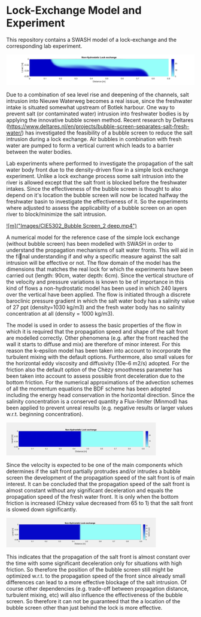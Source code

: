 # Lock-Exchange Model and Experiment

This repository contains a SWASH model of a lock-exchange and the corresponding lab experiment.

<img src="Images/lock000_C65_SF_t6.png" width="1000">

Due to a combination of sea level rise and deepening of the channels, salt intrusion into Nieuwe Waterweg becomes a real issue, since the freshwater intake is situated somewhat upstream of Botlek harbour. One way to prevent salt (or contaminated water) intrusion into freshwater bodies is by applying the innovative bubble screen method. Recent research by Deltares (https://www.deltares.nl/en/projects/bubble-screen-separates-salt-fresh-water/) has investigated the feasibility of a bubble screen to reduce the salt intrusion during a lock exchange. Air bubbles in combination with fresh water are pumped to form a vertical current which leads to a barrier between the water bodies.

Lab experiments where performed to investigate the propagation of the salt water body front due to the density-driven flow in a simple lock exchange experiment. Unlike a lock exchange process some salt intrusion into the river is allowed except that the salt front is blocked before the freshwater intakes. Since the effectiveness of the bubble screen is thought to also depend on it's location the bubble screen will now be located halfway the freshwater basin to investigate the effectiveness of it. So the experiments where adjusted to assess the applicability of a bubble screen on an open river to block/minimize the salt intrusion.

[![m]("Images/CIE5302_Bubble Screen_2 deep.mp4")](m)


A numerical model for the reference case of the simple lock exchange (without bubble screen) has been modelled with SWASH in order to understand the propagation mechanisms of salt water fronts. This will aid in the final understanding if and why a specific measure against the salt intrusion will be effective or not. The flow domain of the model has the dimensions that matches the real lock for which the experiments have been carried out (length: 90cm, water depth: 6cm). Since the vertical structure of the velocity and pressure variations is known to be of importance in this kind of flows a non-hydrostatic model has been used in which 240 layers over the vertical have been applied. The flow is initiated through a discrete baroclinic pressure gradient in which the salt water body has a salinity value of 27 ppt (density=1030 kg/m3) and the fresh water body has no salinity concentration at all (density = 1000 kg/m3).

The model is used in order to assess the basic properties of the flow in which it is required that the propagation speed and shape of the salt front are modelled correctly. Other phenomena (e.g. after the front reached the wall it starts to diffuse and mix) are therefore of minor interest. For this reason the k-epsilon model has been taken into account to incorporate the turbulent mixing with the default options. Furthermore, also small values for the horizontal eddy viscosity and diffusivity (10e-6 m2/s) adopted. For the friction also the default option of the Chèzy smoothness parameter has been taken into account to assess possible front deceleration due to the bottom friction. For the numerical approximations of the advection schemes of all the momentum equations the BDF scheme has been adopted including the energy head conservation in the horizontal direction. Since the salinity concentration is a conserved quantity a Flux-limiter (Minmod) has been applied to prevent unreal results (e.g. negative results or larger values w.r.t. beginning concentration).

<img src="Images/lock000_C65_SF.gif" width="400">

Since the velocity is expected to be one of the main components which determines if the salt front partially protrudes and/or intrudes a bubble screen the development of the propagation speed of the salt front is of main interest. It can be concluded that the propagation speed of the salt front is almost constant without any significant deceleration and equals the propagation speed of the fresh water front. It is only when the bottom friction is increased (Chèzy value decreased from 65 to 1) that the salt front is slowed down significantly.

<img src="Images/lock000_C1_SF.gif" width="400">

This indicates that the propagation of the salt front is almost constant over the time with some significant deceleration only for situations with high friction. So therefore the position of the bubble screen still might be optimized w.r.t. to the propagation speed of the front since already small differences can lead to a more effective blockage of the salt intrusion. Of course other dependencies (e.g. trade-off between propagation distance, turbulent mixing, etc) will also influence the effectiveness of the bubble screen. So therefore it can not be guaranteed that the a location of the bubble screen other than just behind the lock is more effective.

